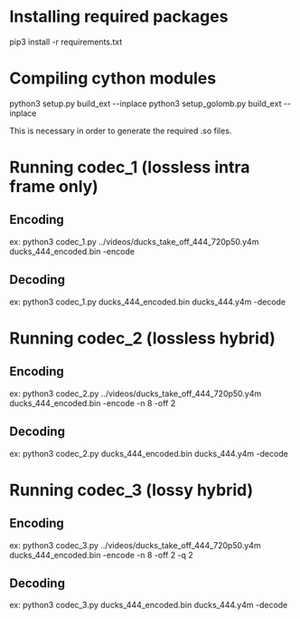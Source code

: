 # Installing required packages
pip3 install -r requirements.txt

# Compiling cython modules
python3 setup.py build_ext --inplace
python3 setup_golomb.py build_ext --inplace

This is necessary in order to generate the required .so files.

# Running codec_1 (lossless intra frame only)
## Encoding
ex: python3 codec_1.py ../videos/ducks_take_off_444_720p50.y4m ducks_444_encoded.bin -encode

## Decoding
ex: python3 codec_1.py ducks_444_encoded.bin ducks_444.y4m -decode

# Running codec_2 (lossless hybrid)
## Encoding
ex: python3 codec_2.py ../videos/ducks_take_off_444_720p50.y4m ducks_444_encoded.bin -encode -n 8 -off 2

## Decoding
ex: python3 codec_2.py ducks_444_encoded.bin ducks_444.y4m -decode

# Running codec_3 (lossy hybrid)
## Encoding
ex: python3 codec_3.py ../videos/ducks_take_off_444_720p50.y4m ducks_444_encoded.bin -encode -n 8 -off 2 -q 2

## Decoding
ex: python3 codec_3.py ducks_444_encoded.bin ducks_444.y4m -decode

